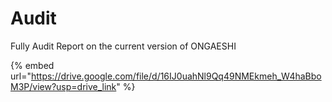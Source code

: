 # Audit

Fully Audit Report on the current version of ONGAESHI

{% embed url="https://drive.google.com/file/d/16IJ0uahNl9Qq49NMEkmeh_W4haBboM3P/view?usp=drive_link" %}
